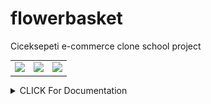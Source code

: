 # flowerbasket
Ciceksepeti e-commerce clone school project


<table>
<tr>
  <td> <img src="https://user-images.githubusercontent.com/70816926/211141416-6a294289-5ca7-48f1-a337-ef188e1040c7.jpeg" width="350"/> </td>
  <td> <img src="https://user-images.githubusercontent.com/70816926/211141943-729938f7-af10-45fa-bec0-f2220c81aab2.jpeg" width="350"/> </td>
  <td> <img src="https://user-images.githubusercontent.com/70816926/211141415-215e6308-4a87-4182-9f40-e0273e8ab0f8.jpeg" width="350"/> </td>
<tr>
<table>




<details><summary>CLICK For Documentation</summary>
## Diagram

<img src="https://raw.githubusercontent.com/0xberkay/flowerbasket/main/diagram.png" width="450"/>

## Database Setup

The database files can be found in the `database` folder. You can either use the `CicekSepeti-2022-12-31-22-33.dacpac` file or upload the `CicekSepeti-202221231-22-35-32.bak` file to the MSSQL server as a backup.

## Backend Installation - Source Code

1. Install Go from [go.dev](https://golang.org/doc/install).
2. In the `backend` folder, open `go.mod` and download the required libraries.
3. Once the libraries are downloaded, you can proceed to the execution phase.

## Backend Setup - Bin File

1. Download the appropriate `bin` folder from the `relases`.
2. Once the bin file is downloaded, you can proceed to the execution phase.

## Operation Phase

To get help with the available commands, use the `-h` flag.

To run the `bin` file or `main.go` file, use the following command with the relevant parameters:



go run -password yourPass -server yourDatabaseServer -user yourUserName -database yourDatabaseName -mail yourMail -mailpass yourMailPassword -mailserver yourMailServer

The server will be running at port `3000`.

## Interface Setup - Bin File

1. Download and run the appropriate `bin` folder from the `interface-builds` folder.
2. Make sure the backend is running before starting the interface.
3. The interface works at `127.0.0.1:3000`.

## Interface Setup - Source Code

1. Install Flutter from the [official documentation](https://flutter.dev/docs/get-started/install).
2. In the `interface` folder, open `pubspec.yaml` and download the required libraries with `flutter pub get`.
3. To run the interface, use the `flutter run` command.
4. To create a `bin` file for the target operating system, use the `flutter build targetOS` command.


### Admin

Username: `admin`
Password: `admin`